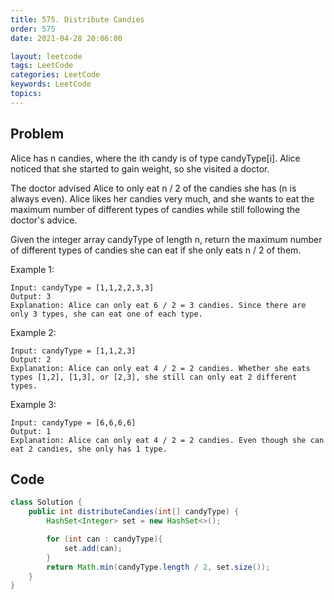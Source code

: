 ```yaml
---
title: 575. Distribute Candies
order: 575
date: 2021-04-28 20:06:00

layout: leetcode
tags: LeetCode
categories: LeetCode
keywords: LeetCode
topics:
---
```


## Problem

Alice has n candies, where the ith candy is of type candyType[i]. Alice noticed that she started to gain weight, so she visited a doctor.

The doctor advised Alice to only eat n / 2 of the candies she has (n is always even). Alice likes her candies very much, and she wants to eat the maximum number of different types of candies while still following the doctor's advice.

Given the integer array candyType of length n, return the maximum number of different types of candies she can eat if she only eats n / 2 of them.



Example 1:
```
Input: candyType = [1,1,2,2,3,3]
Output: 3
Explanation: Alice can only eat 6 / 2 = 3 candies. Since there are only 3 types, she can eat one of each type.
```
Example 2:
```
Input: candyType = [1,1,2,3]
Output: 2
Explanation: Alice can only eat 4 / 2 = 2 candies. Whether she eats types [1,2], [1,3], or [2,3], she still can only eat 2 different types.
```
Example 3:
```
Input: candyType = [6,6,6,6]
Output: 1
Explanation: Alice can only eat 4 / 2 = 2 candies. Even though she can eat 2 candies, she only has 1 type.
```
## Code

```java
class Solution {
    public int distributeCandies(int[] candyType) {
        HashSet<Integer> set = new HashSet<>();

        for (int can : candyType){
            set.add(can);
        }
        return Math.min(candyType.length / 2, set.size());
    }
}
```
